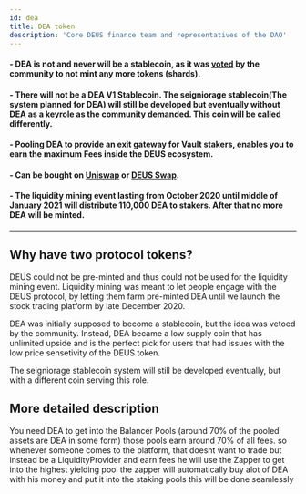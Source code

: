 ```yaml
---
id: dea
title: DEA token
description: 'Core DEUS finance team and representatives of the DAO'
---
```


#### - DEA is not and never will be a stablecoin, as it was [voted](https://t.me/deusfinance/33986) by the community to not mint any more tokens (shards).
#### - There will not be a DEA V1 Stablecoin. The seigniorage stablecoin(The system planned for DEA) will still be developed but eventually without DEA as a keyrole as the community demanded. This coin will be called differently. 
#### - Pooling DEA to provide an exit gateway for Vault stakers, enables you to earn the maximum Fees inside the DEUS ecosystem.
#### - Can be bought on [Uniswap](https://app.uniswap.org/#/swap?inputCurrency=0x3b62f3820e0b035cc4ad602dece6d796bc325325&outputCurrency=0x80ab141f324c3d6f2b18b030f1c4e95d4d658778) or [DEUS Swap](https://app.deus.finance/swap).
#### - The liquidity mining event lasting from October 2020 until middle of January 2021 will distribute 110,000 DEA to stakers. After that no more DEA will be minted.


___

## Why have two protocol tokens?

DEUS could not be pre-minted and thus could not be used for the liquidity mining event. Liquidity mining was meant to let people engage with the DEUS protocol, by letting them farm pre-minted DEA until we launch the stock trading platform by late December 2020.

DEA was initially supposed to become a stablecoin, but the idea was vetoed by the community. Instead, DEA became a low supply coin that has unlimited upside and is the perfect pick for users that had issues with the low price sensetivity of the DEUS token.

The seigniorage stablecoin system will still be developed eventually, but with a different coin serving this role.




## More detailed description

You need DEA to get into the Balancer Pools (around 70% of the pooled assets are DEA in some form)
those pools earn around 70% of all fees.
so whenever someone comes to the platform, that doesnt want to trade but instead be a LiquidityProvider and earn fees
he will use the Zapper
to get into the highest yielding pool
the zapper will automatically buy alot of DEA with his money
and put it into the staking pools
this will be done seamlessly
